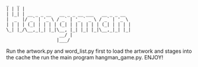     _   _                                          
    | | | |                                         
    | |_| | __ _ _ __   __ _ _ __ ___   __ _ _ __   
    |  _  |/ _` | '_ \ / _` | '_ ` _ \ / _` | '_ \  
    | | | | (_| | | | | (_| | | | | | | (_| | | | | 
    \_| |_/\__,_|_| |_|\__, |_| |_| |_|\__,_|_| |_| 
                        __/ |                       
                       |___/    

 Run the artwork.py and word_list.py first to load the artwork and stages into the cache the run the main program hangman_game.py. ENJOY!